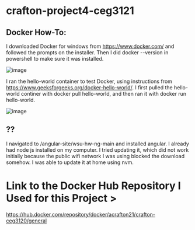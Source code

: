 # crafton-project4-ceg3121


## Docker How-To:

I downloaded Docker for windows from https://www.docker.com/ and followed the prompts on the installer. Then I did docker --version in powershell to make sure it was installed.
  
![image](https://github.com/user-attachments/assets/410dd96c-bde8-4160-acc7-9dea1256ab6a)
      
  
I ran the hello-world container to test Docker, using instructions from https://www.geeksforgeeks.org/docker-hello-world/.
I first pulled the hello-world continer with docker pull hello-world, and then ran it with docker run hello-world. 
  
![image](https://github.com/user-attachments/assets/1fbf9e40-40b8-4f0f-9fba-f600ffece131)


## ??
I navigated to /angular-site/wsu-hw-ng-main and installed angular. 
I already had node js installed on my computer. I tried updating it, which did not work initially because the public wifi network I was using blocked the download somehow. I was able to update it at home using nvm. 



# Link to the Docker Hub Repository I Used for this Project > 
  https://hub.docker.com/repository/docker/acrafton21/crafton-ceg3120/general
